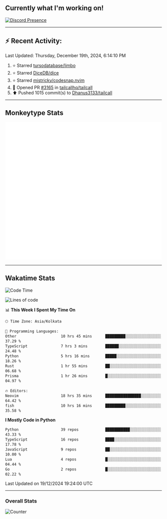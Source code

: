 ## Currently what I'm working on!
[![Discord Presence](https://lanyard.cnrad.dev/api/534981034400284712)](https://discord.com/users/534981034400284712)

---

## :zap: Recent Activity:
<!--RECENT_ACTIVITY:last_update-->
Last Updated: Thursday, December 19th, 2024, 6:14:10 PM
<!--RECENT_ACTIVITY:last_update_end-->
<!--RECENT_ACTIVITY:start-->
1. ⭐ Starred [tursodatabase/limbo](https://github.com/tursodatabase/limbo)<br>
2. ⭐ Starred [DiceDB/dice](https://github.com/DiceDB/dice)<br>
3. ⭐ Starred [mistricky/codesnap.nvim](https://github.com/mistricky/codesnap.nvim)<br>
4. 💪 Opened PR [#3165](https://github.com/tailcallhq/tailcall/pull/3165) in [tailcallhq/tailcall](https://github.com/tailcallhq/tailcall)<br>
5. ⬆️ Pushed 1015 commit(s) to [Dhanus3133/tailcall](https://github.com/Dhanus3133/tailcall)<br>
<!--RECENT_ACTIVITY:end-->

---

## Monkeytype Stats
<a href="https://monkeytype.com/profile/dhanus">
  <img src="https://raw.githubusercontent.com/Dhanus3133/Dhanus3133/monkeytype/monkeytype-lb.svg" alt="Monkeytype Profile" />
</a>

---

## Wakatime Stats
<!--START_SECTION:waka-->
![Code Time](http://img.shields.io/badge/Code%20Time-2%2C445%20hrs%2043%20mins-blue)

![Lines of code](https://img.shields.io/badge/From%20Hello%20World%20I%27ve%20Written-5.9%20million%20lines%20of%20code-blue)

📊 **This Week I Spent My Time On** 

```text
🕑︎ Time Zone: Asia/Kolkata

💬 Programming Languages: 
Other                    10 hrs 45 mins      █████████░░░░░░░░░░░░░░░░   37.29 % 
TypeScript               7 hrs 3 mins        ██████░░░░░░░░░░░░░░░░░░░   24.48 % 
Python                   5 hrs 16 mins       █████░░░░░░░░░░░░░░░░░░░░   18.26 % 
Rust                     1 hr 55 mins        ██░░░░░░░░░░░░░░░░░░░░░░░   06.68 % 
Prisma                   1 hr 26 mins        █░░░░░░░░░░░░░░░░░░░░░░░░   04.97 % 

🔥 Editors: 
Neovim                   18 hrs 35 mins      ████████████████░░░░░░░░░   64.42 % 
fish                     10 hrs 16 mins      █████████░░░░░░░░░░░░░░░░   35.58 % 
```

**I Mostly Code in Python** 

```text
Python                   39 repos            ███████████░░░░░░░░░░░░░░   43.33 % 
TypeScript               16 repos            ████░░░░░░░░░░░░░░░░░░░░░   17.78 % 
JavaScript               9 repos             ██░░░░░░░░░░░░░░░░░░░░░░░   10.00 % 
Lua                      4 repos             █░░░░░░░░░░░░░░░░░░░░░░░░   04.44 % 
Go                       2 repos             █░░░░░░░░░░░░░░░░░░░░░░░░   02.22 % 
```




 Last Updated on 19/12/2024 19:24:00 UTC
<!--END_SECTION:waka-->
---

### Overall Stats

<img src="https://moe-counter.glitch.me/get/@Dhanus3133?theme=asoul" alt="Counter" />
